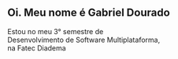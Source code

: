 ## Oi. Meu nome é Gabriel Dourado

Estou no meu 3° semestre de <br>
Desenvolvimento de Software Multiplataforma, <br>
na Fatec Diadema
